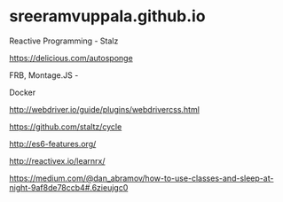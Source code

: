 # sreeramvuppala.github.io

Reactive Programming - Stalz

https://delicious.com/autosponge

FRB, Montage.JS - 

Docker


http://webdriver.io/guide/plugins/webdrivercss.html

https://github.com/staltz/cycle

http://es6-features.org/

http://reactivex.io/learnrx/

https://medium.com/@dan_abramov/how-to-use-classes-and-sleep-at-night-9af8de78ccb4#.6zieujgc0
